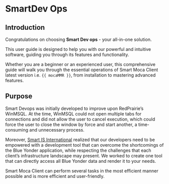 # SmartDev Ops

## Introduction

Congratulations on choosing **Smart Dev ops** - your all-in-one solution. 

This user guide is designed to help you with our powerful and intuitive software, guiding you through its features and functionality.

Whether you are a beginner or an experienced user, this comprehensive guide will walk you through the essential operations of Smart Moca Client latest version i.e. `{{ mocaMMR }}`,  from installation to mastering advanced features. 

## Purpose

Smart Devops was initially developed to improve upon RedPrairie’s WinMSQL. At the time, WinMSQL could not open multiple tabs for connections and did not allow the user to cancel execution, which could force the user to close the window by force and start another, a time-consuming and unnecessary process. 

Moreover, [Smart IS International](https://www.smart-is.com/) realized that our developers need to be empowered with a development tool that can overcome the shortcomings of the Blue Yonder application, while respecting the challenges that each client’s infrastructure landscape may present. We worked to create one tool that can directly access all Blue Yonder data and render it to your needs. 

Smart Moca Client can perform several tasks in the most efficient manner possible and is more efficient and user-friendly.
